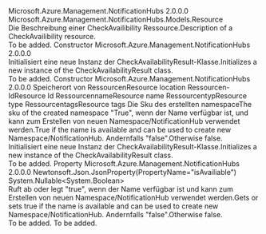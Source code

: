 <Type Name="CheckAvailabilityResult" FullName="Microsoft.Azure.Management.NotificationHubs.Models.CheckAvailabilityResult">
  <TypeSignature Language="C#" Value="public class CheckAvailabilityResult : Microsoft.Azure.Management.NotificationHubs.Models.Resource" />
  <TypeSignature Language="ILAsm" Value=".class public auto ansi beforefieldinit CheckAvailabilityResult extends Microsoft.Azure.Management.NotificationHubs.Models.Resource" />
  <TypeSignature Language="DocId" Value="T:Microsoft.Azure.Management.NotificationHubs.Models.CheckAvailabilityResult" />
  <TypeSignature Language="VB.NET" Value="Public Class CheckAvailabilityResult&#xA;Inherits Resource" />
  <TypeSignature Language="F#" Value="type CheckAvailabilityResult = class&#xA;    inherit Resource" />
  <AssemblyInfo>
    <AssemblyName>Microsoft.Azure.Management.NotificationHubs</AssemblyName>
    <AssemblyVersion>2.0.0.0</AssemblyVersion>
  </AssemblyInfo>
  <Base>
    <BaseTypeName>Microsoft.Azure.Management.NotificationHubs.Models.Resource</BaseTypeName>
  </Base>
  <Interfaces />
  <Docs>
    <summary>
            <span data-ttu-id="94739-101">Die Beschreibung einer CheckAvailibility Ressource.</span><span class="sxs-lookup"><span data-stu-id="94739-101">Description of a CheckAvailibility resource.</span></span>
            </summary>
    <remarks>To be added.</remarks>
  </Docs>
  <Members>
    <Member MemberName=".ctor">
      <MemberSignature Language="C#" Value="public CheckAvailabilityResult ();" />
      <MemberSignature Language="ILAsm" Value=".method public hidebysig specialname rtspecialname instance void .ctor() cil managed" />
      <MemberSignature Language="DocId" Value="M:Microsoft.Azure.Management.NotificationHubs.Models.CheckAvailabilityResult.#ctor" />
      <MemberSignature Language="VB.NET" Value="Public Sub New ()" />
      <MemberType>Constructor</MemberType>
      <AssemblyInfo>
        <AssemblyName>Microsoft.Azure.Management.NotificationHubs</AssemblyName>
        <AssemblyVersion>2.0.0.0</AssemblyVersion>
      </AssemblyInfo>
      <Parameters />
      <Docs>
        <summary>
            <span data-ttu-id="94739-102">Initialisiert eine neue Instanz der CheckAvailabilityResult-Klasse.</span><span class="sxs-lookup"><span data-stu-id="94739-102">Initializes a new instance of the CheckAvailabilityResult class.</span></span>
            </summary>
        <remarks>To be added.</remarks>
      </Docs>
    </Member>
    <Member MemberName=".ctor">
      <MemberSignature Language="C#" Value="public CheckAvailabilityResult (string location, string id = null, string name = null, string type = null, System.Collections.Generic.IDictionary&lt;string,string&gt; tags = null, Microsoft.Azure.Management.NotificationHubs.Models.Sku sku = null, Nullable&lt;bool&gt; isAvailiable = null);" />
      <MemberSignature Language="ILAsm" Value=".method public hidebysig specialname rtspecialname instance void .ctor(string location, string id, string name, string type, class System.Collections.Generic.IDictionary`2&lt;string, string&gt; tags, class Microsoft.Azure.Management.NotificationHubs.Models.Sku sku, valuetype System.Nullable`1&lt;bool&gt; isAvailiable) cil managed" />
      <MemberSignature Language="DocId" Value="M:Microsoft.Azure.Management.NotificationHubs.Models.CheckAvailabilityResult.#ctor(System.String,System.String,System.String,System.String,System.Collections.Generic.IDictionary{System.String,System.String},Microsoft.Azure.Management.NotificationHubs.Models.Sku,System.Nullable{System.Boolean})" />
      <MemberSignature Language="F#" Value="new Microsoft.Azure.Management.NotificationHubs.Models.CheckAvailabilityResult : string * string * string * string * System.Collections.Generic.IDictionary&lt;string, string&gt; * Microsoft.Azure.Management.NotificationHubs.Models.Sku * Nullable&lt;bool&gt; -&gt; Microsoft.Azure.Management.NotificationHubs.Models.CheckAvailabilityResult" Usage="new Microsoft.Azure.Management.NotificationHubs.Models.CheckAvailabilityResult (location, id, name, type, tags, sku, isAvailiable)" />
      <MemberType>Constructor</MemberType>
      <AssemblyInfo>
        <AssemblyName>Microsoft.Azure.Management.NotificationHubs</AssemblyName>
        <AssemblyVersion>2.0.0.0</AssemblyVersion>
      </AssemblyInfo>
      <Parameters>
        <Parameter Name="location" Type="System.String" />
        <Parameter Name="id" Type="System.String" />
        <Parameter Name="name" Type="System.String" />
        <Parameter Name="type" Type="System.String" />
        <Parameter Name="tags" Type="System.Collections.Generic.IDictionary&lt;System.String,System.String&gt;" />
        <Parameter Name="sku" Type="Microsoft.Azure.Management.NotificationHubs.Models.Sku" />
        <Parameter Name="isAvailiable" Type="System.Nullable&lt;System.Boolean&gt;" />
      </Parameters>
      <Docs>
        <param name="location"><span data-ttu-id="94739-103">Speicherort von Ressourcen</span><span class="sxs-lookup"><span data-stu-id="94739-103">Resource location</span></span></param>
        <param name="id"><span data-ttu-id="94739-104">Ressourcen-Id</span><span class="sxs-lookup"><span data-stu-id="94739-104">Resource Id</span></span></param>
        <param name="name"><span data-ttu-id="94739-105">Ressourcenname</span><span class="sxs-lookup"><span data-stu-id="94739-105">Resource name</span></span></param>
        <param name="type"><span data-ttu-id="94739-106">Ressourcentyp</span><span class="sxs-lookup"><span data-stu-id="94739-106">Resource type</span></span></param>
        <param name="tags"><span data-ttu-id="94739-107">Ressourcentags</span><span class="sxs-lookup"><span data-stu-id="94739-107">Resource tags</span></span></param>
        <param name="sku"><span data-ttu-id="94739-108">Die Sku des erstellten namespace</span><span class="sxs-lookup"><span data-stu-id="94739-108">The sku of the created namespace</span></span></param>
        <param name="isAvailiable"><span data-ttu-id="94739-109">"True", wenn der Name verfügbar ist, und kann zum Erstellen von neuen Namespace/NotificationHub verwendet werden.</span><span class="sxs-lookup"><span data-stu-id="94739-109">True if the name is available and can be used to create new Namespace/NotificationHub.</span></span> <span data-ttu-id="94739-110">Andernfalls "false".</span><span class="sxs-lookup"><span data-stu-id="94739-110">Otherwise false.</span></span></param>
        <summary>
            <span data-ttu-id="94739-111">Initialisiert eine neue Instanz der CheckAvailabilityResult-Klasse.</span><span class="sxs-lookup"><span data-stu-id="94739-111">Initializes a new instance of the CheckAvailabilityResult class.</span></span>
            </summary>
        <remarks>To be added.</remarks>
      </Docs>
    </Member>
    <Member MemberName="IsAvailiable">
      <MemberSignature Language="C#" Value="public Nullable&lt;bool&gt; IsAvailiable { get; set; }" />
      <MemberSignature Language="ILAsm" Value=".property instance valuetype System.Nullable`1&lt;bool&gt; IsAvailiable" />
      <MemberSignature Language="DocId" Value="P:Microsoft.Azure.Management.NotificationHubs.Models.CheckAvailabilityResult.IsAvailiable" />
      <MemberSignature Language="VB.NET" Value="Public Property IsAvailiable As Nullable(Of Boolean)" />
      <MemberSignature Language="F#" Value="member this.IsAvailiable : Nullable&lt;bool&gt; with get, set" Usage="Microsoft.Azure.Management.NotificationHubs.Models.CheckAvailabilityResult.IsAvailiable" />
      <MemberType>Property</MemberType>
      <AssemblyInfo>
        <AssemblyName>Microsoft.Azure.Management.NotificationHubs</AssemblyName>
        <AssemblyVersion>2.0.0.0</AssemblyVersion>
      </AssemblyInfo>
      <Attributes>
        <Attribute>
          <AttributeName>Newtonsoft.Json.JsonProperty(PropertyName="isAvailiable")</AttributeName>
        </Attribute>
      </Attributes>
      <ReturnValue>
        <ReturnType>System.Nullable&lt;System.Boolean&gt;</ReturnType>
      </ReturnValue>
      <Docs>
        <summary>
            <span data-ttu-id="94739-112">Ruft ab oder legt "true", wenn der Name verfügbar ist und kann zum Erstellen von neuen Namespace/NotificationHub verwendet werden.</span><span class="sxs-lookup"><span data-stu-id="94739-112">Gets or sets true if the name is available and can be used to create new Namespace/NotificationHub.</span></span> <span data-ttu-id="94739-113">Andernfalls "false".</span><span class="sxs-lookup"><span data-stu-id="94739-113">Otherwise false.</span></span>
            </summary>
        <value>To be added.</value>
        <remarks>To be added.</remarks>
      </Docs>
    </Member>
  </Members>
</Type>